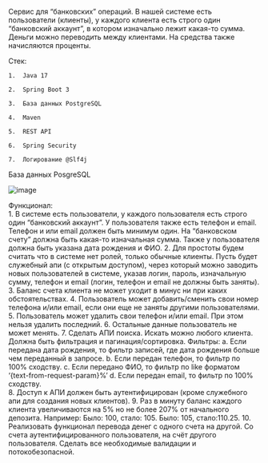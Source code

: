 Сервис для “банковских” операций. В нашей системе есть пользователи (клиенты), у каждого клиента есть строго один “банковский аккаунт”, в котором изначально лежит какая-то сумма. Деньги можно переводить между клиентами. На средства также начисляются проценты.

Стек:

    1.	Java 17
    
    2.	Spring Boot 3
    
    3.	База данных PostgreSQL
    
    4.	Maven
    
    5.	REST API
    
    6.  Spring Security
    
    7.  Логирование @Slf4j

База данных PosgreSQL


![image](https://github.com/RifatSuleymanov/BankApplication/assets/117975440/3f0c393a-d3ef-41c1-9d2d-5732ad9ba59a)

Функционал:    
    1.	В системе есть пользователи, у каждого пользователя есть строго один “банковский аккаунт”. У пользователя также есть телефон и email. Телефон и или email должен быть минимум один. 
    На “банковском счету” должна быть какая-то изначальная сумма. Также у пользователя должна быть указана дата рождения и ФИО.
    2.	Для простоты будем считать что в системе нет ролей, только обычные клиенты. 
    Пусть будет служебный апи (с открытым доступом), через который можно заводить новых пользователей в системе, указав логин, пароль, изначальную сумму, телефон и email (логин, телефон и email не должны быть заняты). 
    3.	Баланс счета клиента не может уходит в минус ни при каких обстоятельствах.
    4.	Пользователь может добавить/сменить свои номер телефона и/или email, если они еще не заняты другими пользователями.
    5.	Пользователь может удалить свои телефон и/или email. При этом нельзя удалить последний.
    6.	Остальные данные пользователь не может менять.
    7.	Сделать АПИ поиска. Искать можно любого клиента. Должна быть фильтрация и пагинация/сортировка. Фильтры:
            a.	Если передана дата рождения, то фильтр записей, где дата рождения больше чем переданный в запросе.
            b.	Если передан телефон, то фильтр по 100% сходству.
            c.	Если передано ФИО, то фильтр по like форматом ‘{text-from-request-param}%’
            d.	Если передан email, то фильтр по 100% сходству.    
    8.	Доступ к АПИ должен быть аутентифицирован (кроме служебного апи для создания новых клиентов).
    9.	Раз в минуту баланс каждого клиента увеличиваются на 5% но не более 207% от начального депозита.
        Например:
            Было: 100, стало: 105.
            Было: 105, стало:110.25.
    10.	Реализовать функционал перевода денег с одного счета на другой. Со счета аутентифицированного пользователя, на счёт другого пользователя. 
    Сделать все необходимые валидации и потокобезопасной.


